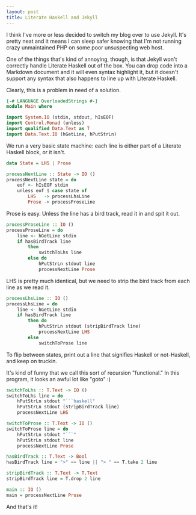 ```yaml
---
layout: post
title: Literate Haskell and Jekyll
---
```

I think I've more or less decided to switch my blog over to use Jekyll.  It's pretty neat and it means I can sleep
safer knowing that I'm not running crazy unmaintained PHP on some poor unsuspecting web host.

One of the things that's kind of annoying, though, is that Jekyll won't correctly handle Literate Haskell out of the
box.  You can drop code into a Markdown document and it will even syntax highlight it, but it doesn't support any
syntax that also happens to line up with Literate Haskell.

Clearly, this is a problem in need of a solution.

```haskell
{-# LANGUAGE OverloadedStrings #-}
module Main where

import System.IO (stdin, stdout, hIsEOF)
import Control.Monad (unless)
import qualified Data.Text as T
import Data.Text.IO (hGetLine, hPutStrLn)
```

We run a very basic state machine: each line is either part of a Literate Haskell block, or it isn't.

```haskell
data State = LHS | Prose

processNextLine :: State -> IO ()
processNextLine state = do
    eof <- hIsEOF stdin
    unless eof $ case state of
        LHS   -> processLhsLine
        Prose -> processProseLine
```

Prose is easy.  Unless the line has a bird track, read it in and spit it out.

```haskell
processProseLine :: IO ()
processProseLine = do
    line <- hGetLine stdin
    if hasBirdTrack line
        then
            switchToLhs line
        else do
            hPutStrLn stdout line
            processNextLine Prose
```

LHS is pretty much identical, but we need to strip the bird track from each line as we read it.

```haskell
processLhsLine :: IO ()
processLhsLine = do
    line <- hGetLine stdin
    if hasBirdTrack line
        then do
            hPutStrLn stdout (stripBirdTrack line)
            processNextLine LHS
        else
            switchToProse line
```

To flip between states, print out a line that signifies Haskell or not-Haskell, and keep on truckin.

It's kind of funny that we call this sort of recursion "functional."  In this program, it looks an awful lot like
"goto" :)

```haskell
switchToLhs :: T.Text -> IO ()
switchToLhs line = do
    hPutStrLn stdout "```haskell"
    hPutStrLn stdout (stripBirdTrack line)
    processNextLine LHS

switchToProse :: T.Text -> IO ()
switchToProse line = do
    hPutStrLn stdout "```"
    hPutStrLn stdout line
    processNextLine Prose

hasBirdTrack :: T.Text -> Bool
hasBirdTrack line = ">" == line || "> " == T.take 2 line

stripBirdTrack :: T.Text -> T.Text
stripBirdTrack line = T.drop 2 line

main :: IO ()
main = processNextLine Prose
```

And that's it!
